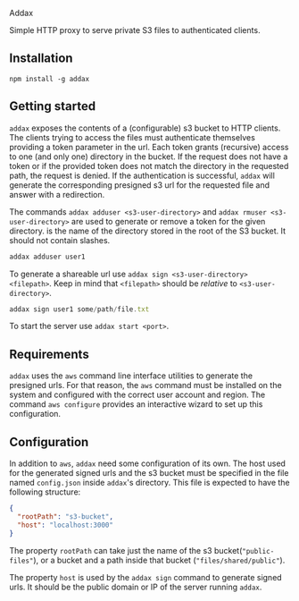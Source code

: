  Addax

Simple HTTP proxy to serve private S3 files to authenticated clients.

## Installation

```jascript
npm install -g addax
```

## Getting started

`addax` exposes the contents of a (configurable) s3 bucket to HTTP clients. The
clients trying to access the files must authenticate themselves providing a
token parameter in the url. Each token grants (recursive) access to one (and
only one) directory in the bucket. If the request does not have a token or if
the provided token does not match the directory in the requested path, the
request is denied. If the authentication is successful, `addax` will generate
the corresponding presigned s3 url for the requested file and answer with a
redirection.

The commands `addax adduser <s3-user-directory>` and `addax rmuser
<s3-user-directory>` are used to generate or remove a token for the given
directory. <s3-user-directory> is the name of the directory stored in the root
of the S3 bucket. It should not contain slashes.

```javascript
addax adduser user1
```

To generate a shareable url use `addax sign <s3-user-directory> <filepath>`.
Keep in mind that `<filepath>` should be *relative* to `<s3-user-directory>`.

```javascript
addax sign user1 some/path/file.txt
```

To start the server use `addax start <port>`.

## Requirements

`addax` uses the `aws` command line interface utilities to generate the presigned
urls. For that reason, the `aws` command must be installed on the system and
configured with the correct user account and region. The command `aws configure`
provides an interactive wizard to set up this configuration.

## Configuration

In addition to `aws`, `addax` need some configuration of its own. The host used
for the generated signed urls and the s3 bucket must be specified in the file
named `config.json` inside `addax`'s directory. This file is expected to have
the following structure:

```json
{
  "rootPath": "s3-bucket",
  "host": "localhost:3000"
}
```

The property `rootPath` can take just the name of the s3
bucket(`"public-files"`), or a bucket and a path inside that bucket
(`"files/shared/public"`).

The property `host` is used by the `addax sign` command to generate signed urls.
It should be the public domain or IP of the server running `addax`.
